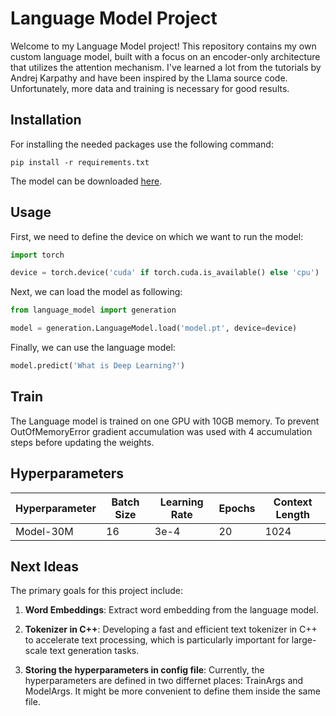 # Language Model Project

Welcome to my Language Model project! This repository contains my own custom language model, built with a focus on an encoder-only architecture that utilizes the attention mechanism. I've learned a lot from the tutorials by Andrej Karpathy and have been inspired by the Llama source code. Unfortunately, more data and training is necessary for good results.

## Installation

For installing the needed packages use the following command:

```
pip install -r requirements.txt
```

The model can be downloaded [here](https://drive.google.com/file/d/1xW2tuO7pIwbCJcfgBGHX6zyu0RXAC-nD/view?usp=share_link).
## Usage

First, we need to define the device on which we want to run the model:

```python
import torch

device = torch.device('cuda' if torch.cuda.is_available() else 'cpu')
```

Next, we can load the model as following:

```python
from language_model import generation

model = generation.LanguageModel.load('model.pt', device=device)
```

Finally, we can use the language model:

```python
model.predict('What is Deep Learning?')
```

## Train

The Language model is trained on one GPU with 10GB memory. To prevent OutOfMemoryError gradient accumulation was used with 4 accumulation steps before updating the weights.

## Hyperparameters

| Hyperparameter | Batch Size | Learning Rate | Epochs | Context Length |
| -------------- | ---------- | ------------- | ------ | -------------- |
| Model-30M      | 16         | 3e-4          | 20     | 1024           |
## Next Ideas

The primary goals for this project include:

1. **Word Embeddings**: Extract word embedding from the language model.

2. **Tokenizer in C++**: Developing a fast and efficient text tokenizer in C++ to accelerate text processing, which is particularly important for large-scale text generation tasks.

3. **Storing the hyperparameters in config file**: Currently, the hyperparameters are defined in two differnet places: TrainArgs and ModelArgs. It might be more convenient to define them inside the same file.
